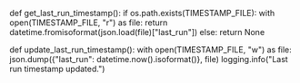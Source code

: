 def get_last_run_timestamp():
    if os.path.exists(TIMESTAMP_FILE):
        with open(TIMESTAMP_FILE, "r") as file:
            return datetime.fromisoformat(json.load(file)["last_run"])
    else:
        return None


def update_last_run_timestamp():
    with open(TIMESTAMP_FILE, "w") as file:
        json.dump({"last_run": datetime.now().isoformat()}, file)
    logging.info("Last run timestamp updated.")
